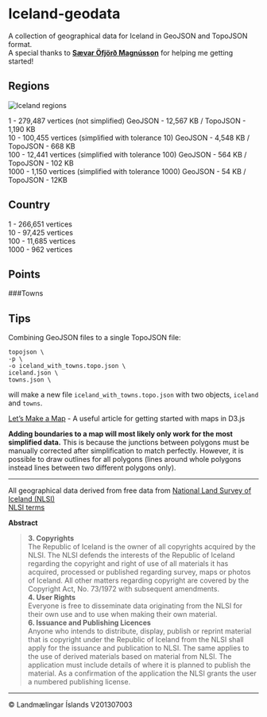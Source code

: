 Iceland-geodata
===============

A collection of geographical data for Iceland in GeoJSON and TopoJSON format.  
A special thanks to **[Sævar Öfjörð Magnússon](https://github.com/saevarom)** for helping me getting started!  

Regions
-------

![Iceland regions](http://i.imgur.com/vycNgYe.png)

1 - 279,487 vertices (not simplified) GeoJSON - 12,567 KB / TopoJSON - 1,190 KB  
10 - 100,455 vertices (simplified with tolerance 10) GeoJSON - 4,548 KB / TopoJSON - 668 KB  
100 - 12,441 vertices (simplified with tolerance 100) GeoJSON - 564 KB / TopoJSON - 102 KB  
1000 - 1,150 vertices (simplified with tolerance 1000) GeoJSON - 54 KB / TopoJSON - 12KB  

Country
-------

1 - 266,651 vertices  
10 - 97,425 vertices  
100 - 11,685 vertices  
1000 - 962 vertices   

Points
------

###Towns


Tips
----

Combining GeoJSON files to a single TopoJSON file:  
```
topojson \
-p \
-o iceland_with_towns.topo.json \
iceland.json \
towns.json \
```  
will make a new file `iceland_with_towns.topo.json` with two objects, `iceland` and `towns`.

[Let’s Make a Map](http://bost.ocks.org/mike/map/) - A useful article for getting started with maps in D3.js

**Adding boundaries to a map will most likely only work for the most simplified data.** This is because the junctions
between polygons must be manually corrected after simplification to match perfectly. However, it is possible to
draw outlines for all polygons (lines around whole polygons instead lines between two different polygons only).

---

All geographical data derived from free data from [National Land Survey of Iceland (NLSI)](http://www.lmi.is/en/)  
[NLSI terms](http://www.lmi.is/en/stafraen-gogn/skilmalar-og-gjaldskra/)  

**Abstract**  
> **3. Copyrights**  
> The Republic of Iceland is the owner of all copyrights acquired by the NLSI. The 
NLSI defends the interests of the Republic of Iceland regarding the copyright and 
right of use of all materials it has acquired, processed or published regarding survey, 
maps or photos of Iceland. All other matters regarding copyright are covered by the 
Copyright Act, No. 73/1972 with subsequent amendments.  
> **4. User Rights**  
> Everyone is free to disseminate data originating from the NLSI for their own use and to
use when making their own material.  
> **6. Issuance and Publishing Licences**  
> Anyone who intends to distribute, display, publish or reprint material that is copyright 
under the Republic of Iceland from the NLSI shall apply for the issuance and 
publication to NLSI. The same applies to the use of derived materials based on 
material from NLSI. The application must include details of where it is planned to 
publish the material. As a confirmation of the application the NLSI grants the user a 
numbered publishing license.  

---
© Landmælingar Íslands V201307003